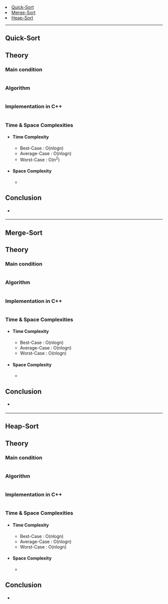 <a href="#1"><li>Quick-Sort</li></a>
<a href="#2"><li>Merge-Sort</li></a>
<a href="#3"><li>Heap-Sort</li></a>
<hr>
<section id="1">

# Quick-Sort
## Theory

### Main condition
```

```
### Algorithm
```

```

### Implementation in C++
```

```

### Time & Space Complexities
- #### Time Complexity
  - Best-Case    : O(nlogn) 
  - Average-Case : O(nlogn)
  - Worst-Case   : O(n<sup>2</sup>)
- #### Space Complexity
  -  

## Conclusion
- #### 
</section>
<hr>
<section id="2">

# Merge-Sort
## Theory

### Main condition
```

```
### Algorithm
```

```

### Implementation in C++
```

```

### Time & Space Complexities
- #### Time Complexity
  - Best-Case    : O(nlogn) 
  - Average-Case : O(nlogn)
  - Worst-Case   : O(nlogn)
- #### Space Complexity
  -  

## Conclusion
- ####
</section>
<hr>
<section id="3">

# Heap-Sort
## Theory

### Main condition
```

```
 
### Algorithm
```

```

### Implementation in C++
```

```

### Time & Space Complexities
- #### Time Complexity
  - Best-Case    : O(nlogn) 
  - Average-Case : O(nlogn)
  - Worst-Case   : O(nlogn)
- #### Space Complexity
  -  

## Conclusion
- ####

</section>